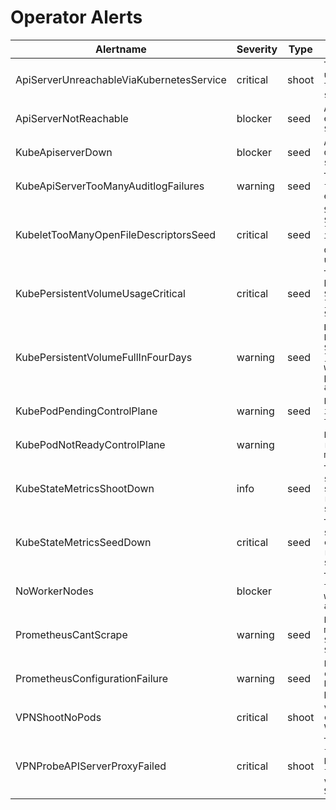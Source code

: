 # Operator Alerts
|Alertname|Severity|Type|Description|
|---|---|---|---|
|ApiServerUnreachableViaKubernetesService|critical|shoot|`The Api server has been unreachable for 3 minutes via the kubernetes service in the shoot.`|
|ApiServerNotReachable|blocker|seed|`API server not reachable via external endpoint: {{ $labels.instance }}.`|
|KubeApiserverDown|blocker|seed|`All API server replicas are down/unreachable, or all API server could not be found.`|
|KubeApiServerTooManyAuditlogFailures|warning|seed|`The API servers cumulative failure rate in logging audit events is greater than 2%.`|
|KubeletTooManyOpenFileDescriptorsSeed|critical|seed|`Seed-kubelet ({{ $labels.kubernetes_io_hostname }}) is using {{ $value }}% of the available file/socket descriptors. Kubelet could be under heavy load.`|
|KubePersistentVolumeUsageCritical|critical|seed|`The PersistentVolume claimed by {{ $labels.persistentvolumeclaim }} is only {{ printf "%0.2f" $value }}% free.`|
|KubePersistentVolumeFullInFourDays|warning|seed|`Based on recent sampling, the PersistentVolume claimed by {{ $labels.persistentvolumeclaim }} is expected to fill up within four days. Currently {{ printf "%0.2f" $value }}% is available.`|
|KubePodPendingControlPlane|warning|seed|`Pod {{ $labels.pod }} is stuck in "Pending" state for more than 30 minutes.`|
|KubePodNotReadyControlPlane|warning||`Pod {{ $labels.pod }} is not ready for more than 30 minutes.`|
|KubeStateMetricsShootDown|info|seed|`There are no running kube-state-metric pods for the shoot cluster. No kubernetes resource metrics can be scraped.`|
|KubeStateMetricsSeedDown|critical|seed|`There are no running kube-state-metric pods for the seed cluster. No kubernetes resource metrics can be scraped.`|
|NoWorkerNodes|blocker||`There are no worker nodes in the cluster or all of the worker nodes in the cluster are not schedulable.`|
|PrometheusCantScrape|warning|seed|`Prometheus failed to scrape metrics. Instance {{ $labels.instance }}, job {{ $labels.job }}.`|
|PrometheusConfigurationFailure|warning|seed|`Latest Prometheus configuration is broken and Prometheus is using the previous one.`|
|VPNShootNoPods|critical|shoot|`vpn-shoot deployment in Shoot cluster has 0 available pods. VPN won't work.`|
|VPNProbeAPIServerProxyFailed|critical|shoot|`The API Server proxy functionality is not working. Probably the vpn connection from an API Server pod to the vpn-shoot endpoint on the Shoot workers does not work.`|
